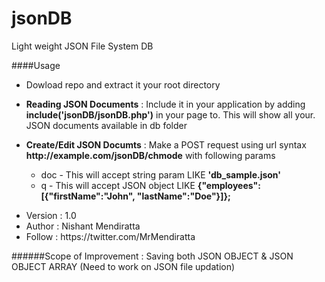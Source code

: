 jsonDB
======

Light weight JSON File System DB

####Usage
<ul>
	<li>Dowload repo and extract it your root directory</li>
</ul>

<ul>
	<li><b>Reading JSON Documents</b> : Include it in your application by adding <b>include('jsonDB/jsonDB.php')</b> in your page to. This will show all your. JSON documents available in db folder</li>	
</ul>
	
<ul>
	<li><b>Create/Edit JSON Documts</b> : Make a POST request using url syntax <b>http://example.com/jsonDB/chmode</b> with following params</li>
		<ul>
			<li>doc - This will accept string param LIKE <b>'db_sample.json'</b> </li>
			<li>q - This will accept JSON object LIKE  <b>{"employees":[{"firstName":"John", "lastName":"Doe"}]};</b></li>
		</ul>
</ul>

<ul>
	<li>Version : 1.0</li>
	<li>Author : Nishant Mendiratta</li>
	<li>Follow : https://twitter.com/MrMendiratta</li>
</ul>

######Scope of Improvement : Saving both JSON OBJECT & JSON OBJECT ARRAY (Need to work on JSON file updation)
